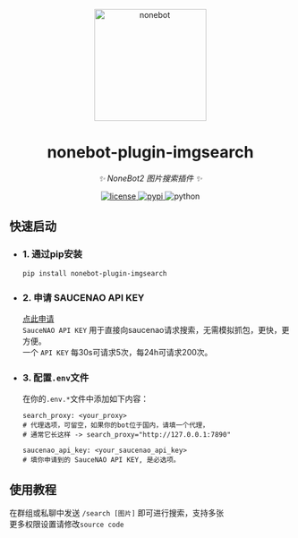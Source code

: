 <p align="center">
  <a href="https://v2.nonebot.dev/"><img src="https://raw.githubusercontent.com/nonebot/nonebot2/master/docs/.vuepress/public/logo.png" width="200" height="200" alt="nonebot"></a>
</p>

<div align="center">

# nonebot-plugin-imgsearch

_✨ NoneBot2 图片搜索插件 ✨_

</div>

<p align="center">
  <a href="https://raw.githubusercontent.com/nonebot/nonebot2/master/LICENSE">
    <img src="https://img.shields.io/github/license/nonebot/nonebot2.svg" alt="license">
  </a>
  <a href="https://pypi.python.org/pypi/nonebot-plugin-imgsearch">
    <img src="https://img.shields.io/pypi/v/nonebot-plugin-imgsearch.svg" alt="pypi">
  </a>
  <img src="https://img.shields.io/badge/python-3.7+-blue.svg" alt="python">
</p>

## 快速启动

* ### 1. 通过pip安装
  ```
  pip install nonebot-plugin-imgsearch
  ```


* ### 2. 申请 SAUCENAO API KEY
  [点此申请](https://saucenao.com/user.php?page=search-api)  
  `SauceNAO API KEY` 用于直接向saucenao请求搜索，无需模拟抓包，更快，更方便。  
  一个 `API KEY` 每30s可请求5次，每24h可请求200次。

* ### 3. 配置`.env`文件
  在你的`.env.*`文件中添加如下内容：
  ```
  search_proxy: <your_proxy>
  # 代理选项，可留空，如果你的bot位于国内，请填一个代理，
  # 通常它长这样 -> search_proxy="http://127.0.0.1:7890"
  
  saucenao_api_key: <your_saucenao_api_key>
  # 填你申请到的 SauceNAO API KEY, 是必选项。
  ```



## 使用教程

  在群组或私聊中发送 `/search [图片]` 即可进行搜索，支持多张  
  更多权限设置请修改`source code`
